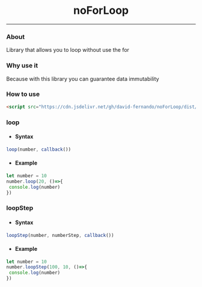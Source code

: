 <h1 align="center">noForLoop</h1>

---

### About
Library that allows you to loop without use the for

### Why use it
Because with this library you can guarantee data immutability

### How to use
```html
<script src="https://cdn.jsdelivr.net/gh/david-fernando/noForLoop/dist/noforloop.js"></script>
```
### loop
   - #### Syntax
  ```javascript
  loop(number, callback())
  ```
  - #### Example
  ```javascript
  let number = 10
  number.loop(20, ()=>{
   console.log(number)
  })
  ```
### loopStep
   - #### Syntax
  ```javascript
  loopStep(number, numberStep, callback())
  ```
  - #### Example
  ```javascript
  let number = 10
  number.loopStep(100, 10, ()=>{
   console.log(number)
  })
  ```
